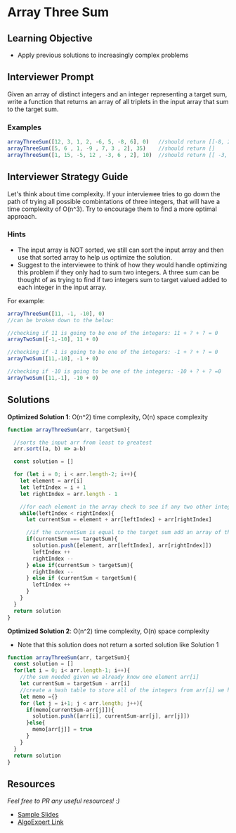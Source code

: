 # Array Three Sum


## Learning Objective
* Apply previous solutions to increasingly complex problems


## Interviewer Prompt
Given an array of distinct integers and an integer representing a target sum, write a function that returns an array of all triplets in the input array that sum to the target sum.


### Examples

```javascript
arrayThreeSum([12, 3, 1, 2, -6, 5, -8, 6], 0)   //should return [[-8, 2, 6], [-8, 3, 5], [-6, 1, 5]]
arrayThreeSum([5, 6 , 1, -9 , 7, 3 , 2], 35)    //should return []
arrayThreeSum([1, 15, -5, 12 , -3, 6 , 2], 10)  //should return [[ -3, 1, 12 ]]
```

## Interviewer Strategy Guide
Let's think about time complexity.  If your interviewee tries to go down the path of trying all possible combintations of three integers, that will have a time complexity of O(n^3).  Try to encourage them to find a more optimal approach.

### Hints
- The input array is NOT sorted, we still can sort the input array and then use that sorted array to help us optimize the solution.
- Suggest to the interviewee to think of how they would handle optimizing this problem if they only had to sum two integers.  A three sum can be thought of as trying to find if two integers sum to target valued added to each integer in the input array.

For example:
```javascript
arrayThreeSum([11, -1, -10], 0) 
//can be broken down to the below:

//checking if 11 is going to be one of the integers: 11 + ? + ? = 0
arrayTwoSum([-1,-10], 11 + 0)

//checking if -1 is going to be one of the integers: -1 + ? + ? = 0
arrayTwoSum([11,-10], -1 + 0)

//checking if -10 is going to be one of the integers: -10 + ? + ? =0
arrayTwoSum([11,-1], -10 + 0)
```

## Solutions

**Optimized Solution 1**: O(n^2) time complexity, O(n) space complexity
```javascript
function arrayThreeSum(arr, targetSum){

  //sorts the input arr from least to greatest
  arr.sort((a, b) => a-b)

  const solution = []

  for (let i = 0; i < arr.length-2; i++){
    let element = arr[i]
    let leftIndex = i + 1
    let rightIndex = arr.length - 1

    //for each element in the array check to see if any two other integers in the array add to the target sum
    while(leftIndex < rightIndex){
      let currentSum = element + arr[leftIndex] + arr[rightIndex]

      //if the currentSum is equal to the target sum add an array of those 3 integers to the solution array
      if(currentSum === targetSum){
        solution.push([element, arr[leftIndex], arr[rightIndex]])
        leftIndex ++
        rightIndex --
      } else if(currentSum > targetSum){
        rightIndex --
      } else if (currentSum < targetSum){
        leftIndex ++
      }
    }
  }
  return solution
}
```


**Optimized Solution 2**: O(n^2) time complexity, O(n) space complexity
- Note that this solution does not return a sorted solution like Solution 1

```javascript
function arrayThreeSum(arr, targetSum){
  const solution = []
  for(let i = 0; i< arr.length-1; i++){
    //the sum needed given we already know one element arr[i]
    let currentSum = targetSum - arr[i]
    //create a hash table to store all of the integers from arr[i] we have tried
    let memo ={}
    for (let j = i+1; j < arr.length; j++){
      if(memo[currentSum-arr[j]]){
        solution.push([arr[i], currentSum-arr[j], arr[j]])
      }else{
        memo[arr[j]] = true
      }
    }
  }
  return solution
}
```

## Resources
_Feel free to PR any useful resources! :)_

* [Sample Slides](https://docs.google.com/presentation/d/1LhdgluKGpMBijw7B9FlMrTyX0IN6FgFuT4ezNr0W2Cc/edit#slide=id.g99d99f4895_0_2987)
* [AlgoExpert Link](https://www.algoexpert.io/questions/Three%20Number%20Sum)
